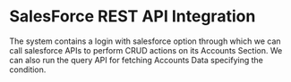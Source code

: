 SalesForce REST API Integration
========================

The system contains a login with salesforce option through which we can call salesforce APIs to perform CRUD actions on its Accounts Section.
We can also run the query API for fetching Accounts Data specifying the condition.